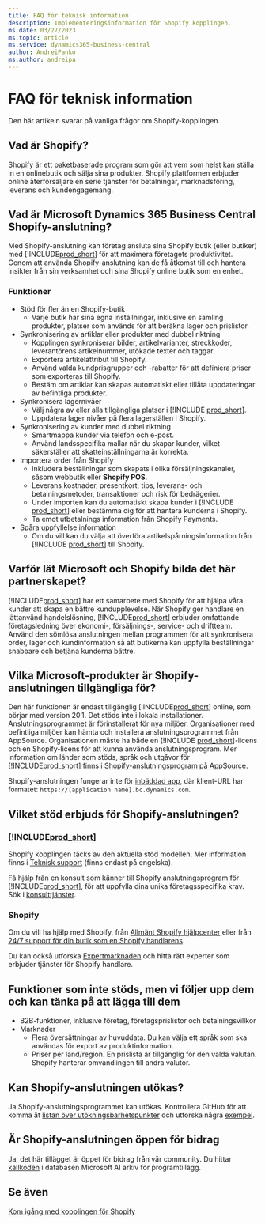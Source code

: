 ```yaml
---
title: FAQ för teknisk information
description: Implementeringsinformation för Shopify kopplingen.
ms.date: 03/27/2023
ms.topic: article
ms.service: dynamics365-business-central
author: AndreiPanko
ms.author: andreipa
---
```


# <a name="faq-for-technical-details"></a><a name="faq-for-technical-details"></a>FAQ för teknisk information

Den här artikeln svarar på vanliga frågor om Shopify-kopplingen.

## <a name="what-is-shopify"></a><a name="what-is-shopify"></a>Vad är Shopify?

Shopify är ett paketbaserade program som gör att vem som helst kan ställa in en onlinebutik och sälja sina produkter. Shopify plattformen erbjuder online återförsäljare en serie tjänster för betalningar, marknadsföring, leverans och kundengagemang.

## <a name="what-is-the-microsoft-dynamics-365-business-central-shopify-connector"></a><a name="what-is-the-microsoft-dynamics-365-business-central-shopify-connector"></a>Vad är Microsoft Dynamics 365 Business Central Shopify-anslutning?

Med Shopify-anslutning kan företag ansluta sina Shopify butik (eller butiker) med [!INCLUDE[prod_short](../includes/prod_short.md)] för att maximera företagets produktivitet. Genom att använda Shopify-anslutning kan de få åtkomst till och hantera insikter från sin verksamhet och sina Shopify online butik som en enhet.

### <a name="capabilities"></a><a name="capabilities"></a>Funktioner

- Stöd för fler än en Shopify-butik
  - Varje butik har sina egna inställningar, inklusive en samling produkter, platser som används för att beräkna lager och prislistor.  
- Synkronisering av artiklar eller produkter med dubbel riktning
  - Kopplingen synkroniserar bilder, artikelvarianter, streckkoder, leverantörens artikelnummer, utökade texter och taggar.  
  - Exportera artikelattribut till Shopify.  
  - Använd valda kundprisgrupper och -rabatter för att definiera priser som exporteras till Shopify.  
  - Bestäm om artiklar kan skapas automatiskt eller tillåta uppdateringar av befintliga produkter.  
- Synkronisera lagernivåer
  - Välj några av eller alla tillgängliga platser i [!INCLUDE [prod_short](../includes/prod_short.md)].  
  - Uppdatera lager nivåer på flera lagerställen i Shopify.  
- Synkronisering av kunder med dubbel riktning
  - Smartmappa kunder via telefon och e-post.  
  - Använd landsspecifika mallar när du skapar kunder, vilket säkerställer att skatteinställningarna är korrekta.  
- Importera order från Shopify
  - Inkludera beställningar som skapats i olika försäljningskanaler, såsom webbutik eller **Shopify POS**.
  - Leverans kostnader, presentkort, tips, leverans- och betalningsmetoder, transaktioner och risk för bedrägerier.  
  - Under importen kan du automatiskt skapa kunder i [!INCLUDE [prod_short](../includes/prod_short.md)] eller bestämma dig för att hantera kunderna i Shopify.  
  - Ta emot utbetalnings information från Shopify Payments.
- Spåra uppfyllelse information
  - Om du vill kan du välja att överföra artikelspårningsinformation från [!INCLUDE [prod_short](../includes/prod_short.md)] till Shopify.  

## <a name="why-did-microsoft-and-shopify-form-this-partnership"></a><a name="why-did-microsoft-and-shopify-form-this-partnership"></a>Varför lät Microsoft och Shopify bilda det här partnerskapet?

[!INCLUDE[prod_short](../includes/prod_long.md)] har ett samarbete med Shopify för att hjälpa våra kunder att skapa en bättre kundupplevelse. När Shopify ger handlare en lättanvänd handelslösning, [!INCLUDE[prod_short](../includes/prod_short.md)] erbjuder omfattande företagsledning över ekonomi-, försäljnings-, service- och driftteam. Använd den sömlösa anslutningen mellan programmen för att synkronisera order, lager och kundinformation så att butikerna kan uppfylla beställningar snabbare och betjäna kunderna bättre.

## <a name="which-microsoft-products-are-the-shopify-connector-available-for"></a><a name="which-microsoft-products-are-the-shopify-connector-available-for"></a>Vilka Microsoft-produkter är Shopify-anslutningen tillgängliga för?

Den här funktionen är endast tillgänglig [!INCLUDE[prod_short](../includes/prod_short.md)] online, som börjar med version 20.1. Det stöds inte i lokala installationer. Anslutningsprogrammet är förinstallerat för nya miljöer. Organisationer med befintliga miljöer kan hämta och installera anslutningsprogrammet från AppSource. Organisationen måste ha både en [!INCLUDE [prod_short](../includes/prod_short.md)]-licens och en Shopify-licens för att kunna använda anslutningsprogram. Mer information om länder som stöds, språk och utgåvor för [!INCLUDE[prod_short](../includes/prod_short.md)] finns i [Shopify-anslutningsprogram på AppSource](https://go.microsoft.com/fwlink/?linkid=2196238).

Shopify-anslutningen fungerar inte för [inbäddad app](/dynamics365/business-central/dev-itpro/deployment/embed-app-overview), där klient-URL har formatet: `https://[application name].bc.dynamics.com`.

## <a name="what-support-is-offered-for-the-shopify-connector"></a><a name="what-support-is-offered-for-the-shopify-connector"></a>Vilket stöd erbjuds för Shopify-anslutningen?

### [!INCLUDE[prod_short](../includes/prod_short.md)]

Shopify kopplingen täcks av den aktuella stöd modellen. Mer information finns i [Teknisk support](/dynamics365/business-central/dev-itpro/administration//manage-technical-support) (finns endast på engelska).

Få hjälp från en konsult som känner till Shopify anslutningsprogram för [!INCLUDE[prod_short](../includes/prod_short.md)], för att uppfylla dina unika företagsspecifika krav. Sök i [konsulttjänster](https://aka.ms/BCShopifyConsultant).

### <a name="shopify"></a><a name="shopify"></a>Shopify

Om du vill ha hjälp med Shopify, från [Allmänt Shopify hjälpcenter](https://help.shopify.com/) eller från [24/7 support för din butik som en Shopify handlarens](https://help.shopify.com/questions#/).

Du kan också utforska [Expertmarknaden](https://experts.shopify.com/) och hitta rätt experter som erbjuder tjänster för Shopify handlare.

## <a name="currently-unsupported-features-however-were-tracking-them-and-may-consider-adding-them"></a><a name="currently-unsupported-features-however-were-tracking-them-and-may-consider-adding-them"></a>Funktioner som inte stöds, men vi följer upp dem och kan tänka på att lägga till dem

- B2B-funktioner, inklusive företag, företagsprislistor och betalningsvillkor
- Marknader
  - Flera översättningar av huvuddata. Du kan välja ett språk som ska användas för export av produktinformation.
  - Priser per land/region. En prislista är tillgänglig för den valda valutan. Shopify hanterar omvandlingen till andra valutor.

## <a name="is-the-shopify-connector-extensible"></a><a name="is-the-shopify-connector-extensible"></a>Kan Shopify-anslutningen utökas?

Ja Shopify-anslutningsprogrammet kan utökas. Kontrollera GitHub för att komma åt [listan över utökningsbarhetspunkter](https://github.com/microsoft/ALAppExtensions/tree/main/Apps/W1/Shopify) och utforska några [exempel](https://github.com/microsoft/ALAppExtensions/blob/main/Apps/W1/Shopify/extensibility_examples.md).

## <a name="is-the-shopify-connector-open-for-contribution"></a><a name="is-the-shopify-connector-open-for-contribution"></a>Är Shopify-anslutningen öppen för bidrag

Ja, det här tillägget är öppet för bidrag från vår community. Du hittar [källkoden](https://github.com/microsoft/ALAppExtensions/tree/main/Apps/W1/Shopify) i databasen Microsoft Al arkiv för programtillägg.

## <a name="see-also"></a><a name="see-also"></a>Se även

[Kom igång med kopplingen för Shopify](get-started.md)  
